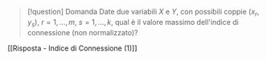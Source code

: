 > [!question] Domanda
>Date due variabili $X$ e $Y$, con possibili coppie $(x_r, y_s),\ r = 1,...,m,\ s = 1,...,k$, qual è il valore massimo dell'indice di connessione (non normalizzato)?


[[Risposta - Indice di Connessione (1)]]